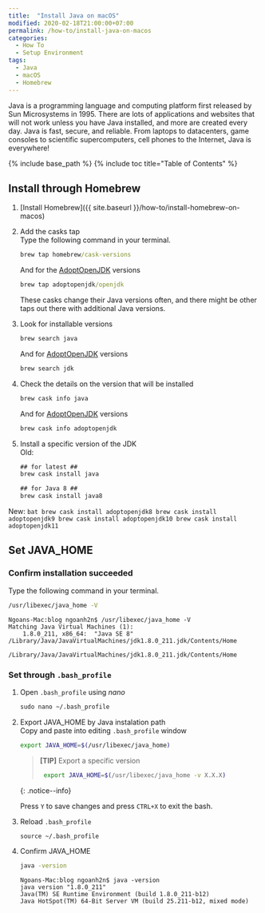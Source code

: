 ```yaml
---
title:  "Install Java on macOS"
modified: 2020-02-18T21:00:00+07:00
permalink: /how-to/install-java-on-macos
categories: 
  - How To
  - Setup Environment
tags:
  - Java
  - macOS
  - Homebrew
---
```


Java is a programming language and computing platform first released by Sun Microsystems in 1995. There are lots of applications and websites that will not work unless you have Java installed, and more are created every day. Java is fast, secure, and reliable. From laptops to datacenters, game consoles to scientific supercomputers, cell phones to the Internet, Java is everywhere!

{% include base_path %}
{% include toc title="Table of Contents" %}

## Install through Homebrew
1. [Install Homebrew]({{ site.baseurl }}/how-to/install-homebrew-on-macos)

2. Add the casks tap<br/>
Type the following command in your terminal.

    ```bat
    brew tap homebrew/cask-versions
    ```
    And for the [AdoptOpenJDK](https://github.com/AdoptOpenJDK/homebrew-openjdk) versions<br/>
    ```bat
    brew tap adoptopenjdk/openjdk
    ```
    These casks change their Java versions often, and there might be other taps out there with additional Java versions.

3. Look for installable versions

    ```bat
    brew search java
    ```
    And for [AdoptOpenJDK](https://github.com/AdoptOpenJDK/homebrew-openjdk) versions
    ```bat
    brew search jdk
    ```

4. Check the details on the version that will be installed

    ```bat
    brew cask info java
    ```
    And for [AdoptOpenJDK](https://github.com/AdoptOpenJDK/homebrew-openjdk) versions
    ```bat
    brew cask info adoptopenjdk
    ```

5. Install a specific version of the JDK<br/>
Old:
    ```bat
    ## for latest ##
    brew cask install java

    ## for Java 8 ##
    brew cask install java8
    ```
New:
    ```bat
    brew cask install adoptopenjdk8
    brew cask install adoptopenjdk9
    brew cask install adoptopenjdk10
    brew cask install adoptopenjdk11
    ```

## Set JAVA_HOME
### Confirm installation succeeded
Type the following command in your terminal.
```bat
/usr/libexec/java_home -V
```
```console
Ngoans-Mac:blog ngoanh2n$ /usr/libexec/java_home -V
Matching Java Virtual Machines (1):
    1.8.0_211, x86_64:	"Java SE 8"	/Library/Java/JavaVirtualMachines/jdk1.8.0_211.jdk/Contents/Home

/Library/Java/JavaVirtualMachines/jdk1.8.0_211.jdk/Contents/Home
```

### Set through `.bash_profile`
1. Open `.bash_profile` using *nano*

    ```bat
    sudo nano ~/.bash_profile
    ```

2. Export JAVA_HOME by Java instalation path<br/>
Copy and paste into editing `.bash_profile` window

    ```bash
    export JAVA_HOME=$(/usr/libexec/java_home)
    ```

    > **[TIP]** Export a specific version<br/>
    > ```bash
    >  export JAVA_HOME=$(/usr/libexec/java_home -v X.X.X)
    >  ```
    {: .notice--info}

    Press `Y` to save changes and press `CTRL+X` to exit the bash.

3. Reload `.bash_profile`

    ```bat
    source ~/.bash_profile
    ```

4. Confirm JAVA_HOME

    ```bat
    java -version
    ```
    ```console
    Ngoans-Mac:blog ngoanh2n$ java -version
    java version "1.8.0_211"
    Java(TM) SE Runtime Environment (build 1.8.0_211-b12)
    Java HotSpot(TM) 64-Bit Server VM (build 25.211-b12, mixed mode)
    ```